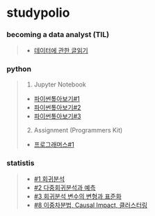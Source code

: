 # studypolio
### becoming a data analyst (TIL)
> - [데이터에 관한 글읽기](https://velog.io/@sunjoo)

### python
> 1. Jupyter Notebook
> - [파이썬톺아보기#1](py_grammer_1.html)
> - [파이썬톺아보기#2](py_grammer_2.html)
> - [파이썬톺아보기#3](py_grammer_3_1.html)
> 2. Assignment (Programmers Kit)
> - [프로그래머스#1](assignment_1.html)

### statistis
> - [#1 회귀분석](Regression_1.html)
> - [#2 다중회귀분석과 예측](Regression_2.html)
> - [#3 회귀분석 변수의 변형과 표준화](Regression_3.html)
> - [#8 이중차분법, Causal Impact, 클러스터링](casual_clustering_8.html)
